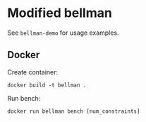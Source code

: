 # Modified bellman

See `bellman-demo` for usage examples.

## Docker

Create container:

```$bash
docker build -t bellman .
```

Run bench:

```$bash
docker run bellman bench [num_constraints]
```
